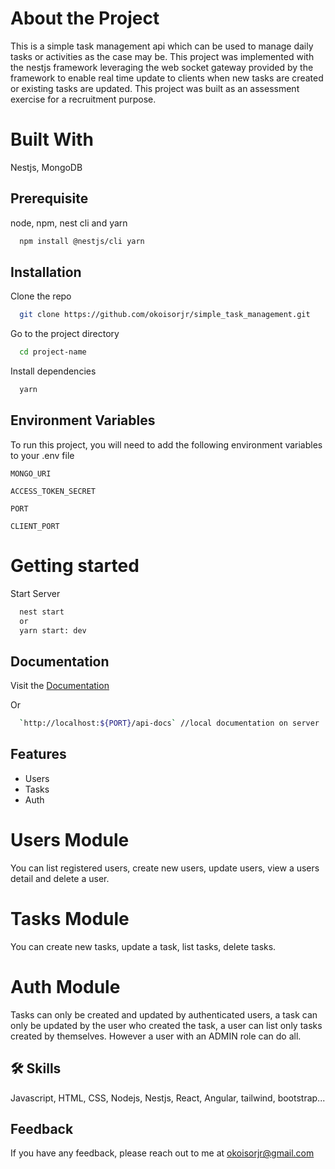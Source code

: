 # About the Project

This is a simple task management api which can be used to manage daily tasks or activities as the case may be. This project was implemented with the nestjs framework leveraging the web socket gateway provided by the framework to enable real time update to clients when new tasks are created or existing tasks are updated. This project was built as an assessment exercise for a recruitment purpose.

# Built With

Nestjs, MongoDB

## Prerequisite

node, npm, nest cli and yarn

```bash
  npm install @nestjs/cli yarn
```

## Installation

Clone the repo

```bash
  git clone https://github.com/okoisorjr/simple_task_management.git
```

Go to the project directory

```bash
  cd project-name
```

Install dependencies

```bash
  yarn
```

## Environment Variables

To run this project, you will need to add the following environment variables to your .env file

`MONGO_URI `

`ACCESS_TOKEN_SECRET`

`PORT`

`CLIENT_PORT`

# Getting started

Start Server

```bash
  nest start
  or
  yarn start: dev
```

## Documentation

Visit the [Documentation](http://34.229.222.203:5000/api-docs)

Or 

```bash
  `http://localhost:${PORT}/api-docs` //local documentation on server
```

## Features

- Users
- Tasks
- Auth

# Users Module

You can list registered users, create new users, update users, view a users detail and delete a user.

# Tasks Module

You can create new tasks, update a task, list tasks, delete tasks.

# Auth Module

Tasks can only be created and updated by authenticated users, a task can only be updated by the user who created the task, a user can list only tasks created by themselves. However a user with an ADMIN role can do all.

## 🛠 Skills

Javascript, HTML, CSS, Nodejs, Nestjs, React, Angular, tailwind, bootstrap...

## Feedback

If you have any feedback, please reach out to me at okoisorjr@gmail.com
